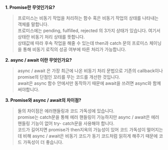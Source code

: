 

**1. Promise란 무엇인가요?**  

> 프로미스는 비동기 작업을 처리하는 함수 혹은 비동기 작업의 상태를 나타내는 객체를 말합니다.  
프로미스에는 pending, fulfilled, rejected 의 3가지 상태가 있습니다. 여기서 상태란 비동기 처리 상태를 뜻합니다.  
상태값에 따라 후속 작업을 해줄 수 있는데 then과 catch 문의 프로미스 체이닝을 통해 비동기 로직의 성공 여부에 따른 처리가 가능합니다.  
 

**2. async / await 이란 무엇인가요?**  

> async / await 은 가장 최근에 나온 비동기 처리 문법으로 기존의 callback이나 promise의 단점인 꼬리를 무는 코드를 개선한 것입니다.  
await은 async 함수 안에서만 동작하기 때문에 await을 쓰려면 async와 함께 써야합니다. 

**3. Promise와 async / await의 차이점?**  

> 둘의 차이점은 에러핸들링과 코드 가독성에 있습니다.   
promise는 catch문을 통해 에러 핸들링이 가능하지만 async / await은 에러 핸들링 기능이 없어 try- catch문을 사용해야 합니다.   
코드가 길어지면 promise가 then지옥의 가능성이 있어 코드 가독성이 떨어지는데 비해 async / await은 비동기 코드가 동기 코드처럼 읽히게 해주기 때문에 코드 가독성이 더 좋습니다.   



